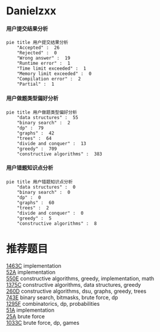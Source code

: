 # Danielzxx

<!-- tabs:start -->



#### **用户提交结果分析**

```mermaid
pie title 用户提交结果分析
    "Accepted" :  26
    "Rejected" :  0
    "Wrong answer" :  19
    "Runtime error" :  1
    "Time limit exceeded" :  1
    "Memory limit exceeded" :  0
    "Compilation error" :  2
    "Partial" :  1
```

#### **用户做题类型偏好分析**

```mermaid
pie title 用户做题类型偏好分析
    "data structures" :  55
    "binary search" :  2
    "dp" :  79
    "graphs" :  42
    "trees" :  64
    "divide and conquer" :  13
    "greedy" :  709
    "constructive algorithms" :  383
```
#### **用户错题知识点分析**

```mermaid
pie title 用户错题知识点分析
    "data structures" :  0
    "binary search" :  0
    "dp" :  0
    "graphs" :  60
    "trees" :  2
    "divide and conquer" :  0
    "greedy" :  5
    "constructive algorithms" :  8
```



<!-- tabs:end -->
# 推荐题目
[1463C](https://codeforces.com/contest/1463/problem/C)		implementation		  
[52A](https://codeforces.com/contest/52/problem/A)		implementation		  
[550E](https://codeforces.com/contest/550/problem/E)		constructive algorithms,
                        greedy,
                        implementation,
                        math		  
[1375C](https://codeforces.com/contest/1375/problem/C)		constructive algorithms,
                        data structures,
                        greedy		  
[260D](https://codeforces.com/contest/260/problem/D)		constructive algorithms,
                        dsu,
                        graphs,
                        greedy,
                        trees		  
[743E](https://codeforces.com/contest/743/problem/E)		binary search,
                        bitmasks,
                        brute force,
                        dp		  
[1295F](https://codeforces.com/contest/1295/problem/F)		combinatorics,
                        dp,
                        probabilities		  
[51A](https://codeforces.com/contest/51/problem/A)		implementation		  
[25A](https://codeforces.com/contest/25/problem/A)		brute force		  
[1033C](https://codeforces.com/contest/1033/problem/C)		brute force,
                        dp,
                        games		  
